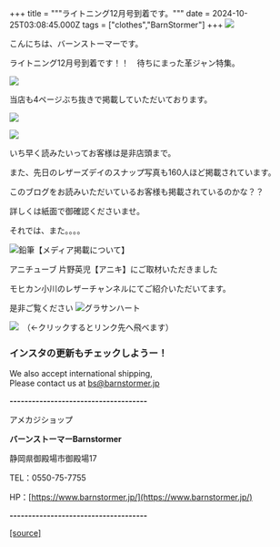 +++
title = """ライトニング12月号到着です。"""
date = 2024-10-25T03:08:45.000Z
tags = ["clothes","BarnStormer"]
+++
[![](https://stat.ameba.jp/user_images/20231023/16/barnstormer-go/b2/03/p/o0420015015354743273.png)](https://ameblo.jp/barnstormer-go/entry-12825670498.html)

こんにちは、バーンストーマーです。

ライトニング12月号到着です！！　待ちにまった革ジャン特集。

[![](https://stat.ameba.jp/user_images/20241025/12/barnstormer-go/e0/50/j/o0466050815501982771.jpg)](https://stat.ameba.jp/user_images/20241025/12/barnstormer-go/e0/50/j/o0466050815501982771.jpg)

当店も4ページぶち抜きで掲載していただいております。

[![](https://stat.ameba.jp/user_images/20241025/12/barnstormer-go/5f/79/j/o0466070015501982775.jpg)](https://stat.ameba.jp/user_images/20241025/12/barnstormer-go/5f/79/j/o0466070015501982775.jpg)

[![](https://stat.ameba.jp/user_images/20241025/12/barnstormer-go/4c/82/j/o0466070015501982773.jpg)](https://stat.ameba.jp/user_images/20241025/12/barnstormer-go/4c/82/j/o0466070015501982773.jpg)

いち早く読みたいってお客様は是非店頭まで。

また、先日のレザーズデイのスナップ写真も160人ほど掲載されています。

このブログをお読みいただいているお客様も掲載されているのかな？？

詳しくは紙面で御確認くださいませ。

それでは、また。。。。

![鉛筆](https://stat100.ameba.jp/blog/ucs/img/char/char3/519.png)【メディア掲載について】

アニチューブ 片野英児【アニキ】にご取材いただきました

モヒカン小川のレザーチャンネルにてご紹介いただいてます。

是非ご覧ください ![グラサンハート](https://stat100.ameba.jp/blog/ucs/img/char/char3/148.png)

[![](https://stat.ameba.jp/user_images/20230412/16/barnstormer-go/6a/23/p/o0108010815269242493.png)](https://www.instagram.com/barnstormer_daily/)　（←クリックするとリンク先へ飛べます）

### インスタの更新もチェックしようー！

We also accept international shipping,  
Please contact us at bs@barnstormer.jp

**\-------------------------------------**

アメカジショップ

**バーンストーマーBarnstormer**

静岡県御殿場市御殿場17

TEL：0550-75-7755

HP：[https://www.barnstormer.jp/](https://www.barnstormer.jp/)

**\-------------------------------------**

[[source]](https://ameblo.jp/barnstormer-go/entry-12872555184.html)
